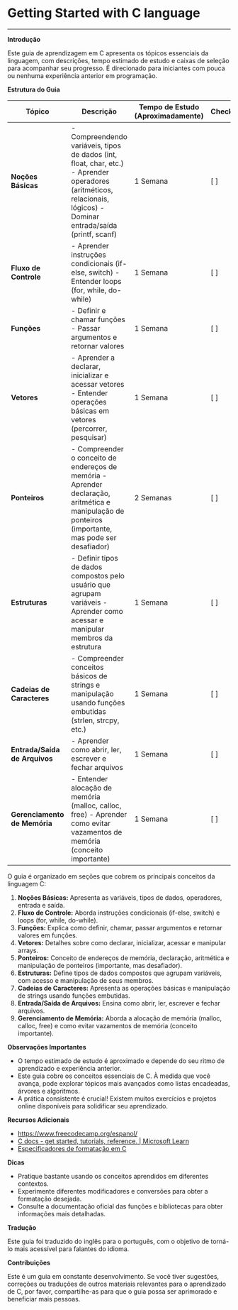 # Getting Started with C language

---

**Introdução**

Este guia de aprendizagem em C apresenta os tópicos essenciais da linguagem, com descrições, tempo estimado de estudo e caixas de seleção para acompanhar seu progresso. É direcionado para iniciantes com pouca ou nenhuma experiência anterior em programação.

**Estrutura do Guia**

| Tópico                        | Descrição                                                                                                                                                            | Tempo de Estudo (Aproximadamente) | Checkbox |
| ----------------------------- | -------------------------------------------------------------------------------------------------------------------------------------------------------------------- | --------------------------------- | -------- |
| **Noções Básicas**            | - Compreendendo variáveis, tipos de dados (int, float, char, etc.) - Aprender operadores (aritméticos, relacionais, lógicos) - Dominar entrada/saída (printf, scanf) | 1 Semana                          | [ ]      |
| **Fluxo de Controle**         | - Aprender instruções condicionais (if-else, switch) - Entender loops (for, while, do-while)                                                                         | 1 Semana                          | [ ]      |
| **Funções**                   | - Definir e chamar funções - Passar argumentos e retornar valores                                                                                                    | 1 Semana                          | [ ]      |
| **Vetores**                   | - Aprender a declarar, inicializar e acessar vetores - Entender operações básicas em vetores (percorrer, pesquisar)                                                  | 1 Semana                          | [ ]      |
| **Ponteiros**                 | - Compreender o conceito de endereços de memória - Aprender declaração, aritmética e manipulação de ponteiros (importante, mas pode ser desafiador)                  | 2 Semanas                         | [ ]      |
| **Estruturas**                | - Definir tipos de dados compostos pelo usuário que agrupam variáveis - Aprender como acessar e manipular membros da estrutura                                       | 1 Semana                          | [ ]      |
| **Cadeias de Caracteres**     | - Compreender conceitos básicos de strings e manipulação usando funções embutidas (strlen, strcpy, etc.)                                                             | 1 Semana                          | [ ]      |
| **Entrada/Saída de Arquivos** | - Aprender como abrir, ler, escrever e fechar arquivos                                                                                                               | 1 Semana                          | [ ]      |
| **Gerenciamento de Memória**  | - Entender alocação de memória (malloc, calloc, free) - Aprender como evitar vazamentos de memória (conceito importante)                                             | 1 Semana                          | [ ]      |

O guia é organizado em seções que cobrem os principais conceitos da linguagem C:

1. **Noções Básicas:** Apresenta as variáveis, tipos de dados, operadores, entrada e saída.
2. **Fluxo de Controle:** Aborda instruções condicionais (if-else, switch) e loops (for, while, do-while).
3. **Funções:** Explica como definir, chamar, passar argumentos e retornar valores em funções.
4. **Vetores:** Detalhes sobre como declarar, inicializar, acessar e manipular arrays.
5. **Ponteiros:** Conceito de endereços de memória, declaração, aritmética e manipulação de ponteiros (importante, mas desafiador).
6. **Estruturas:** Define tipos de dados compostos que agrupam variáveis, com acesso e manipulação de seus membros.
7. **Cadeias de Caracteres:** Apresenta as operações básicas e manipulação de strings usando funções embutidas.
8. **Entrada/Saída de Arquivos:** Ensina como abrir, ler, escrever e fechar arquivos.
9. **Gerenciamento de Memória:** Aborda a alocação de memória (malloc, calloc, free) e como evitar vazamentos de memória (conceito importante).

**Observações Importantes**

- O tempo estimado de estudo é aproximado e depende do seu ritmo de aprendizado e experiência anterior.
- Este guia cobre os conceitos essenciais de C. À medida que você avança, pode explorar tópicos mais avançados como listas encadeadas, árvores e algoritmos.
- A prática consistente é crucial! Existem muitos exercícios e projetos online disponíveis para solidificar seu aprendizado.

**Recursos Adicionais**

- <https://www.freecodecamp.org/espanol/>
- [C docs - get started, tutorials, reference. | Microsoft Learn](https://learn.microsoft.com/en-us/cpp/c-language/?view=msvc-170)
- [Especificadores de formatação em C](https://www.freecodecamp.org/portuguese/news/especificadores-de-formatacao-em-c/)

**Dicas**

- Pratique bastante usando os conceitos aprendidos em diferentes contextos.
- Experimente diferentes modificadores e conversões para obter a formatação desejada.
- Consulte a documentação oficial das funções e bibliotecas para obter informações mais detalhadas.

**Tradução**

Este guia foi traduzido do inglês para o português, com o objetivo de torná-lo mais acessível para falantes do idioma.

**Contribuições**

Este é um guia em constante desenvolvimento. Se você tiver sugestões, correções ou traduções de outros materiais relevantes para o aprendizado de C, por favor, compartilhe-as para que o guia possa ser aprimorado e beneficiar mais pessoas.
